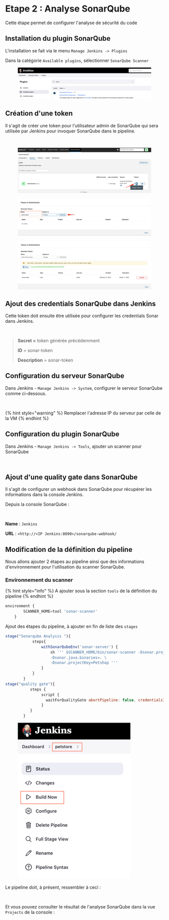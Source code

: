 # Etape 2 : Analyse SonarQube

Cette étape permet de configurer l'analyse de sécurité du code

## Installation du plugin SonarQube

L'installation se fait via le menu `Manage Jenkins -> Plugins`

Dans la catégorie `Available plugins`, sélectionner `SonarQube Scanner`

<figure><img src="../.gitbook/assets/image (21).png" alt=""><figcaption></figcaption></figure>

## **Création d'une token**

Il s'agit de créer une token pour l'utilisateur admin de SonarQube qui sera utilisée par Jenkins pour invoquer SonarQube dans le pipeline.

<figure><img src="https://github.com/smontri/esgi-devsecops/raw/main/images/sonar-token.jpg" alt=""><figcaption></figcaption></figure>

<figure><img src="../.gitbook/assets/image (17).png" alt=""><figcaption></figcaption></figure>

<figure><img src="../.gitbook/assets/image (19).png" alt=""><figcaption></figcaption></figure>

<figure><img src="../.gitbook/assets/image (20).png" alt=""><figcaption></figcaption></figure>

## Ajout des credentials SonarQube dans Jenkins

Cette token doit ensuite être utilisée pour configurer les credentials Sonar dans Jenkins.

<figure><img src="https://github.com/smontri/esgi-devsecops/raw/main/images/sonar-token-jenkins.jpg" alt=""><figcaption></figcaption></figure>

> **Secret =** token générée précédemment
>
> **ID** = sonar-token
>
> **Description** = sonar-token

## **Configuration du serveur SonarQube**

Dans Jenkins - `Manage Jenkins -> System`, configurer le serveur SonarQube comme ci-dessous.

<figure><img src="https://github.com/smontri/esgi-devsecops/raw/main/images/sonar-server-jenkins.jpg" alt=""><figcaption></figcaption></figure>

{% hint style="warning" %}
Remplacer l'adresse IP du serveur par celle de la VM
{% endhint %}

## **Configuration du plugin SonarQube**

Dans Jenkins - `Manage Jenkins -> Tools`, ajouter un scanner pour SonarQube

<figure><img src="https://github.com/smontri/esgi-devsecops/raw/main/images/sonar-scanner-jenkins.jpg" alt=""><figcaption></figcaption></figure>

## **Ajout d'une quality gate dans SonarQube**

Il s'agit de configurer un webhook dans SonarQube pour récupérer les informations dans la console Jenkins.

Depuis la console SonarQube :

<figure><img src="https://github.com/smontri/esgi-devsecops/raw/main/images/sonar-webhook.jpg" alt=""><figcaption></figcaption></figure>

**Name** : `Jenkins`

**URL** : `<http://<IP Jenkins:8090>/sonarqube-webhook/`

## **Modification de la définition du pipeline**

Nous allons ajouter 2 étapes au pipeline ainsi que des informations d'environnement pour l'utilisation du scanner SonarQube.

### Environnement du scanner

{% hint style="info" %}
A ajouter sous la section `tools` de la définition du pipeline
{% endhint %}

```javascript
environment {
        SCANNER_HOME=tool 'sonar-scanner'
    }
```

Ajout des étapes du pipeline, à ajouter en fin de liste des `stages`

```javascript
stage("Sonarqube Analysis "){
            steps{
                withSonarQubeEnv('sonar-server') {
                    sh ''' $SCANNER_HOME/bin/sonar-scanner -Dsonar.projectName=Petshop \
                    -Dsonar.java.binaries=. \
                    -Dsonar.projectKey=Petshop '''
                }
            }
        }
stage("quality gate"){
           steps {
                script {
                  waitForQualityGate abortPipeline: false, credentialsId: 'Sonar-token' 
                }
           }
        }
```



<figure><img src="../.gitbook/assets/image (13).png" alt="" width="358"><figcaption></figcaption></figure>

Le pipeline doit, à présent, ressembler à ceci :

<figure><img src="https://github.com/smontri/esgi-devsecops/raw/main/images/Job2.jpg" alt=""><figcaption></figcaption></figure>

Et vous pouvez consulter le résultat de l'analyse SonarQube dans la vue `Projects` de la console :

<figure><img src="https://github.com/smontri/esgi-devsecops/raw/main/images/sonar-results.jpg" alt=""><figcaption></figcaption></figure>
